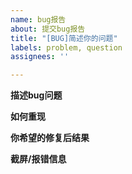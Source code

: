 ```yaml
---
name: bug报告
about: 提交bug报告
title: "[BUG]简述你的问题"
labels: problem, question
assignees: ''

---
```


<!--
如果机器人发出的是错误提示，请设置mirai-console配置的Logger.yml中的defaultPriority为DEBUG并上传或截图log
-->
**描述bug问题**

**如何重现**

**你希望的修复后结果**

**截屏/报错信息**
